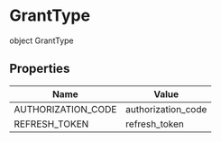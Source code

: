 # GrantType

object GrantType

## Properties

| Name               | Value              |
| ------------------ | ------------------ |
| AUTHORIZATION_CODE | authorization_code |
| REFRESH_TOKEN      | refresh_token      |
